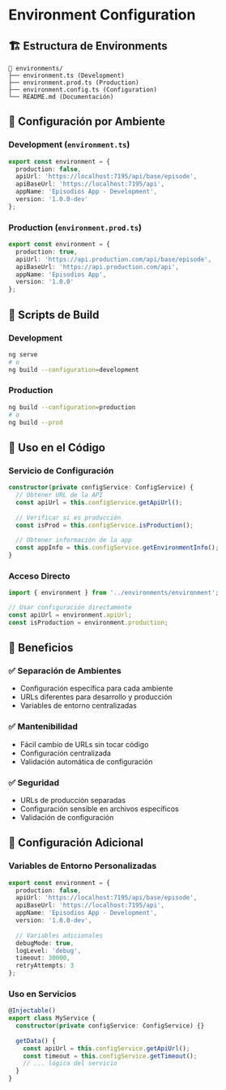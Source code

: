 # Environment Configuration

## 🏗️ **Estructura de Environments**

```
📁 environments/
├── environment.ts (Development)
├── environment.prod.ts (Production)
├── environment.config.ts (Configuration)
└── README.md (Documentación)
```

## 🔧 **Configuración por Ambiente**

### **Development (`environment.ts`)**
```typescript
export const environment = {
  production: false,
  apiUrl: 'https://localhost:7195/api/base/episode',
  apiBaseUrl: 'https://localhost:7195/api',
  appName: 'Episodios App - Development',
  version: '1.0.0-dev'
};
```

### **Production (`environment.prod.ts`)**
```typescript
export const environment = {
  production: true,
  apiUrl: 'https://api.production.com/api/base/episode',
  apiBaseUrl: 'https://api.production.com/api',
  appName: 'Episodios App',
  version: '1.0.0'
};
```

## 🚀 **Scripts de Build**

### **Development**
```bash
ng serve
# o
ng build --configuration=development
```

### **Production**
```bash
ng build --configuration=production
# o
ng build --prod
```

## 🔄 **Uso en el Código**

### **Servicio de Configuración**
```typescript
constructor(private configService: ConfigService) {
  // Obtener URL de la API
  const apiUrl = this.configService.getApiUrl();
  
  // Verificar si es producción
  const isProd = this.configService.isProduction();
  
  // Obtener información de la app
  const appInfo = this.configService.getEnvironmentInfo();
}
```

### **Acceso Directo**
```typescript
import { environment } from '../environments/environment';

// Usar configuración directamente
const apiUrl = environment.apiUrl;
const isProduction = environment.production;
```

## 🎯 **Beneficios**

### ✅ **Separación de Ambientes**
- Configuración específica para cada ambiente
- URLs diferentes para desarrollo y producción
- Variables de entorno centralizadas

### ✅ **Mantenibilidad**
- Fácil cambio de URLs sin tocar código
- Configuración centralizada
- Validación automática de configuración

### ✅ **Seguridad**
- URLs de producción separadas
- Configuración sensible en archivos específicos
- Validación de configuración

## 🔧 **Configuración Adicional**

### **Variables de Entorno Personalizadas**
```typescript
export const environment = {
  production: false,
  apiUrl: 'https://localhost:7195/api/base/episode',
  apiBaseUrl: 'https://localhost:7195/api',
  appName: 'Episodios App - Development',
  version: '1.0.0-dev',
  
  // Variables adicionales
  debugMode: true,
  logLevel: 'debug',
  timeout: 30000,
  retryAttempts: 3
};
```

### **Uso en Servicios**
```typescript
@Injectable()
export class MyService {
  constructor(private configService: ConfigService) {}
  
  getData() {
    const apiUrl = this.configService.getApiUrl();
    const timeout = this.configService.getTimeout();
    // ... lógica del servicio
  }
}
```
